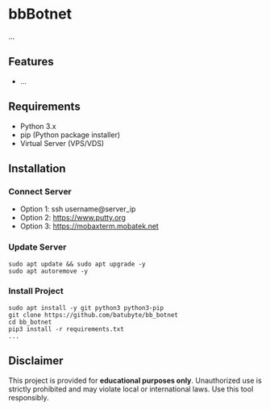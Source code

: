 # bbBotnet

...

## Features
- ...

## Requirements
- Python 3.x
- pip (Python package installer)
- Virtual Server (VPS/VDS)

## Installation

### Connect Server
* Option 1: ssh username@server_ip
* Option 2: https://www.putty.org
* Option 3: https://mobaxterm.mobatek.net

### Update Server
```
sudo apt update && sudo apt upgrade -y
sudo apt autoremove -y
```

### Install Project
```
sudo apt install -y git python3 python3-pip
git clone https://github.com/batubyte/bb_botnet
cd bb_botnet
pip3 install -r requirements.txt
...
```

## Disclaimer
This project is provided for **educational purposes only**. Unauthorized use is strictly prohibited and may violate local or international laws. Use this tool responsibly.
